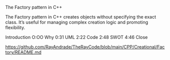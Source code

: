 The Factory pattern in C++

The Factory pattern in C++ creates objects without specifying the exact class. It’s useful for managing complex creation logic and promoting flexibility.

Introduction O:OO
Why 0:31
UML 2:22
Code 2:48
SWOT 4:46
Close 

https://github.com/RayAndrade/TheRayCode/blob/main/CPP/Creational/Factory/README.md
